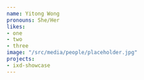 ```yaml
---
name: Yitong Wong
pronouns: She/Her
likes:
- one
- two
- three
image: "/src/media/people/placeholder.jpg"
projects:
- ixd-showcase
---
```

